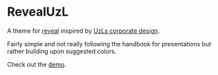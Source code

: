 # RevealUzL

A theme for [reveal](https://github.com/hakimel/reveal.js) inspired by [UzLs corporate design](http://www.designtagebuch.de/cd-manuals/Uni-Luebeck_Corporate-Design-Handbuch.pdf).

Fairly simple and not really following the handbook for presentations but rather building upon suggested colors.

Check out the [demo](http://uzlmaennchen.github.io/revealUzL/).
